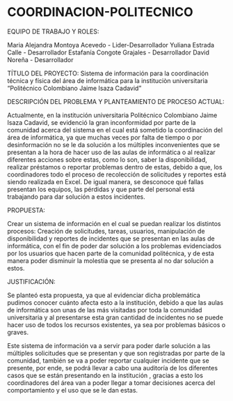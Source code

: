 # COORDINACION-POLITECNICO


EQUIPO DE TRABAJO Y ROLES:


Maria Alejandra Montoya Acevedo - Lider-Desarrollador
Yuliana Estrada Calle - Desarrollador
Estafanía Congote Grajales - Desarrollador
David Noreña - Desarrollador



TÍTULO DEL PROYECTO: Sistema de información para la coordinación técnica y física del área de informática para la instituciòn universitaria “Politécnico Colombiano Jaime Isaza Cadavid”

 
DESCRIPCIÓN DEL PROBLEMA Y PLANTEAMIENTO DE PROCESO ACTUAL:

Actualmente, en la institución universitaria Politécnico Colombiano Jaime Isaza Cadavid, se evidenció la gran inconformidad por parte de la comunidad acerca del sistema en el cual está sometido la coordinación del área de informática, ya que muchas veces por falta de tiempo o por desinformación no se le da solución a los múltiples inconvenientes que se presentan a la hora de hacer uso  de las aulas de informática o al realizar diferentes acciones sobre estas, como lo son, saber la disponibilidad, realizar préstamos o reportar problemas dentro de estas, debido a que, los coordinadores todo el proceso de recolección de solicitudes y reportes está siendo realizada en Excel. De igual manera, se desconoce qué fallas presentan los equipos, las pérdidas y que parte del personal está trabajando para dar solución a estos incidentes.

PROPUESTA:

Crear un sistema de información en el cual se puedan realizar los distintos procesos: Creación de solicitudes, tareas, usuarios, manipulación de disponibilidad y reportes de incidentes que se presentan en las aulas de informática, con el fin de poder dar solución a los problemas evidenciados por los usuarios que hacen parte de la comunidad politécnica, y de esta manera poder disminuir la molestia que se presenta al no dar solución a estos.

JUSTIFICACIÓN:

Se planteó esta propuesta, ya que al evidenciar dicha problemática pudimos conocer cuánto afecta esto a la institución, debido a que las aulas de informática son unas de las más visitadas por toda la comunidad universitaria y al presentarse esta gran cantidad de incidentes no se puede hacer uso de todos los recursos existentes, ya sea por problemas básicos o graves. 

Este sistema de información va a servir para poder darle solución a las múltiples solicitudes que se presentan y que son registradas por parte de la comunidad, también se va a poder reportar cualquier incidente que se presente, por ende,  se  podrá llevar a cabo una auditoría de los diferentes casos que se están presentando en la institución , gracias a esto los coordinadores del área van a poder llegar a tomar decisiones acerca del comportamiento y el uso que se le dan estas.

